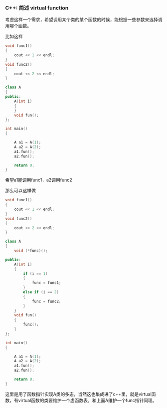 ### C++: 简述 virtual function

考虑这样一个需求，希望调用某个类的某个函数的时候，能根据一些参数来选择调用哪个函数。

比如这样

```c++
void func1()
{
	cout << 1 << endl;
}
void func2()
{
	cout << 2 << endl;
}

class A
{
public:
	A(int i)
	{
	}
	void fun();
};

int main()
{

	A a1 = A(1);
	A a2 = A(2);
	a1.fun();
	a2.fun();

	return 0;
}
```

希望a1能调用func1，a2调用func2

那么可以这样做

```c++
void func1()
{
	cout << 1 << endl;
}
void func2()
{
	cout << 2 << endl;
}

class A
{
	void (*func)();

public:
	A(int i)
	{
		if (i == 1)
		{
			func = func1;
		}
		else if (i == 2)
		{
			func = func2;
		}
	}
	void fun()
	{
		func();
	}
};

int main()
{

	A a1 = A(1);
	A a2 = A(2);
	a1.fun();
	a2.fun();

	return 0;
}
```



这里是用了函数指针实现A类的多态，当然这也集成进了c++里，就是virtual函数，有virtual函数的类要维护一个虚函数表，和上面A维护一个func指针同理。
